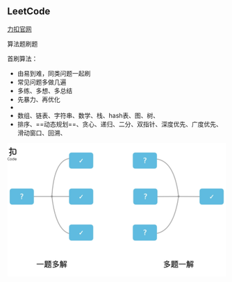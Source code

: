 ##  LeetCode

[力扣官网](https://leetcode-cn.com/)

算法题刷题



首刷算法：

* 由易到难，同类问题一起刷
* 常见问题多做几遍
* 多练、多想、多总结
* 先暴力、再优化
* 
* 数组、链表、字符串、数学、栈、hash表、图、树、
* 排序、==动态规划==、贪心、递归、二分、双指针、深度优先、广度优先、滑动窗口、回溯、



![image-20210518140324809](README.assets/image-20210518140324809.png)